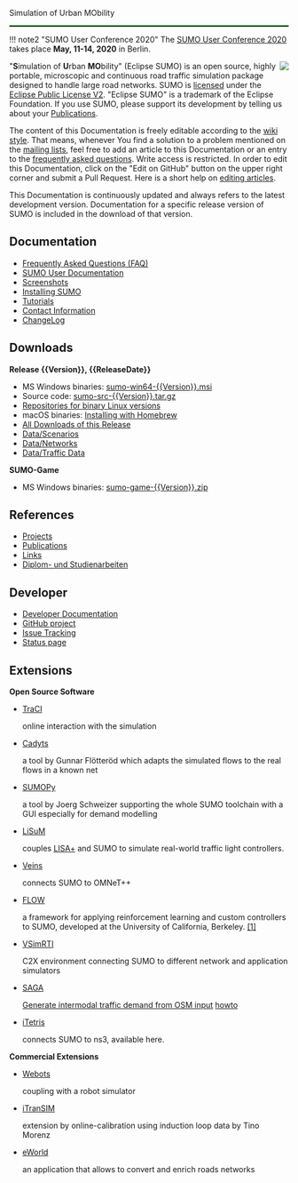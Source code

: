 <hTitles >Simulation of Urban MObility<hr style="border: 0.5px solid #338033;"></hTitles>

!!! note2 "SUMO User Conference 2020"
    The [SUMO User Conference 2020](http://sumo.dlr.de/2019/) takes place **May, 11-14, 2020** in Berlin.

<span style="float: right;">![](https://sumo.dlr.de/w/images/thumb/d/de/Eclipse_foundation_logo.jpg/250px-Eclipse_foundation_logo.jpg)</span>

"**S**imulation of **U**rban **MO**bility" (Eclipse SUMO) is an open source, highly portable, microscopic and continuous road traffic simulation package designed to handle large road networks. SUMO is [licensed](Libraries_Licenses.md) under the [Eclipse Public License V2](https://www.eclipse.org/legal/epl-v20.html). "Eclipse SUMO" is a trademark of the Eclipse Foundation. If you use SUMO, please support its development by telling us about your [Publications](Publications.md).

The content of this Documentation is freely editable according to the [wiki style](https://en.wikipedia.org/wiki/Wiki). That means, whenever You find a solution to a problem mentioned on the [mailing lists](Contact.md), feel free to add an article to this Documentation or an entry to the [frequently asked questions](FAQ.md). Write access is restricted. In order to edit this Documentation, click on the "Edit on GitHub" button on the upper right corner and submit a Pull Request.
Here is a short help on [editing articles](Editing_Articles.md).

This Documentation is continuously updated and always refers to the latest development version. Documentation for a specific release version of SUMO is included in the download of that version.

## Documentation

- [Frequently Asked Questions (FAQ)](FAQ.md)
- [SUMO User Documentation](SUMO_User_Documentation.md)
- [Screenshots](Screenshots.md)
- [Installing SUMO](Installing.md)
- [Tutorials](Tutorials.md)
- [Contact Information](Contact.md)
- [ChangeLog](ChangeLog.md)

## Downloads
**Release {{Version}}, {{ReleaseDate}}**

- MS Windows binaries: [sumo-win64-{{Version}}.msi](https://sumo.dlr.de/releases/{{Version}}/sumo-win64-{{Version}}.msi)
- Source code: [sumo-src-{{Version}}.tar.gz](https://sumo.dlr.de/releases/{{Version}}/sumo-src-{{Version}}.tar.gz)
- [Repositories for binary Linux versions](http://download.opensuse.org/repositories/home:/behrisch/)
- macOS binaries: [Installing with Homebrew](Installing/MacOS_Build)
- [All Downloads of this Release](Downloads.md)
- [Data/Scenarios](Data/Scenarios.md)
- [Data/Networks](Data/Networks.md)
- [Data/Traffic Data](Data/Traffic_Data.md)

**SUMO-Game**

- MS Windows binaries: [sumo-game-{{Version}}.zip](https://sumo.dlr.de/releases/{{Version}}/sumo-game-{{Version}}.zip)

## References

- [Projects](Other/Projects.md)
- [Publications](Publications.md)
- [Links](Other/Links.md)
- [Diplom- und Studienarbeiten](DiplomStudArb.md)

## Developer

- [Developer Documentation <i class="fa fa-book"></i>](Developer/Main.md)
- [GitHub project <i class="fa fa-github"></i>](https://github.com/eclipse/sumo)
- [Issue Tracking <i class="fa fa-bug"></i>](https://github.com/eclipse/sumo/issues)
- [Status page](https://sumo.dlr.de/daily/)

## Extensions
**Open Source Software**

- [TraCI](TraCI.md)

    online interaction with the simulation

- [Cadyts](Contributed/Cadyts.md)

    a tool by Gunnar Flötteröd which adapts the simulated flows to the real flows in a known net

- [SUMOPy](Contributed/SUMOPy.md)

    a tool by Joerg Schweizer supporting the whole SUMO toolchain with a GUI especially for demand modelling

- [LiSuM](Tools/LiSuM.md)

    couples [LISA+](https://www.schlothauer.de/en/software-systems/lisa/) and SUMO to simulate real-world traffic light controllers.

- [Veins](https://veins.car2x.org/)

    connects SUMO to OMNeT++

- [FLOW](https://flow-project.github.io/)

    a framework for applying reinforcement learning and custom controllers to SUMO, developed at the University of California, Berkeley. 
    [[1]](https://github.com/flow-project/flow)

- [VSimRTI](https://www.dcaiti.tu-berlin.de/research/simulation/)

    C2X environment connecting SUMO to different network and application simulators

- [SAGA](https://github.com/lcodeca/SUMOActivityGen)

    [Generate intermodal traffic demand from OSM input](https://github.com/eclipse/sumo/tree/master/tools/contributed) [howto](https://github.com/lcodeca/SUMOActivityGen/blob/master/docs/HOWTO.md)

- [iTetris](https://www.ict-itetris.eu/)

    connects SUMO to ns3, available here.

**Commercial Extensions**

- [Webots](https://www.cyberbotics.com/automobile/sumo-interface.php)

    coupling with a robot simulator

- [iTranSIM](Contributed/iTranSIM.md)

    extension by online-calibration using induction loop data by Tino Morenz

- [eWorld](http://eworld.sourceforge.net/)

    an application that allows to convert and enrich roads networks

